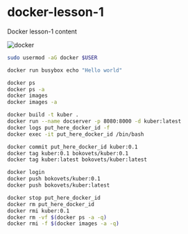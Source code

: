 # docker-lesson-1
Docker lesson-1 content

![docker](https://user-images.githubusercontent.com/47666526/105575118-30242300-5d7a-11eb-91aa-9d195e33ffc1.png)


```sh
sudo usermod -aG docker $USER

docker run busybox echo "Hello world"

docker ps
docker ps -a 
docker images
docker images -a 

docker build -t kuber .
docker run --name docserver -p 8080:8000 -d kuber:latest
docker logs put_here_docker_id -f
docker exec -it put_here_docker_id /bin/bash

docker commit put_here_docker_id kuber:0.1
docker tag kuber:0.1 bokovets/kuber:0.1
docker tag kuber:latest bokovets/kuber:latest

docker login
docker push bokovets/kuber:0.1
docker push bokovets/kuber:latest

docker stop put_here_docker_id
docker rm put_here_docker_id
docker rmi kuber:0.1 
docker rm -vf $(docker ps -a -q)
docker rmi -f $(docker images -a -q) 
```

